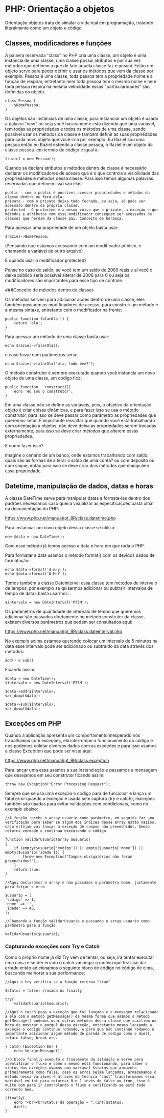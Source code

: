 # PHP: Orientação a objetos

Orientação objetos trata de simular a vida real em programação, tratando literalmente como um objeto o código.

## Classes, modificadores e funções

A palavra reservada "class" no PHP cria uma classe, um objeto é uma instancia de uma classe, uma classe possui atributos e por sua vez métodos que definem o que de fato aquela classe faz e possui. Então um objeto serve para poder definir e usar os métodos que vem da classe por exemplo: Pessoa é uma classe, toda pessoa tem a propriedade nome e a função de respirar, entretanto nem toda pessoa tem o mesmo nome e nem toda pessoa respira na mesma velocidade essas "particularidades" são definidas no objeto.

	class Pessoa {
		$NomePessoa;
	}

Os objetos são instâncias de uma classe, para instanciar um objeto é usado a palavra "new" ou seja você basicamente está dizendo que uma variável, tem todas as propriedades e todos os métodos de uma classe, sendo possível usar os métodos da classe e também definir as suas propriedades para cada novo objeto que você cria por exemplo: Eu Raziel sou uma pessoa então eu Raziel estendo a classe pessoa, o Raziel é um objeto da classe pessoa. em termos de código é igual a:

	$raziel = new Pessoa();

Quando se declara atributos e métodos dentro de classe é necessário declarar os modificadores de acesso que é o que controla a visibilidade das propriedades e métodos dessa classe. Para isso temos algumas palavras reservadas que definem isso são elas:

	public - com o public é possível acessar propriedades e métodos da classe dentro ou fora dela.
	private - com o private deixa tudo fechado, ou seja, só pode ser acessado dentro da própria classe.
	protected - O protected é a mesma coisa que o private, a exceção e que métodos e atributos com esse modificador conseguem ser acessados de classes que herdam da classe pai. Conceito de herança.

Para acessar uma propriedade de um objeto basta usar:
	
	$raziel->NomePessoa;

(Pensando que estamos acessando com um modificador público, e chamando a variável de outro arquivo)

E quando usar o modificador protected?

Pense no caso do saldo, se você tem um saldo de 2000 reais e aí você o deixa público seria possível alterar de 2000 para 0 ou seja os modificadores são importantes para esse tipo de controle.

###Conceito de métodos dentro de classes

Os métodos servem para adicionar ações dentro de uma classe, eles também possuem os modificadores de acesso, para construir um método é a mesma sintaxe, entretanto com o modificador na frente:

	public function falarOla () {
		return 'olá';
	}

Para acessar um método de uma classe basta usar:

	echo $raziel->falarOla();

e caso fosse com parâmetros seria:

	echo $raziel->falarOla('ola, tudo bem?');

O método construtor é sempre executado quando você instancia um novo objeto de uma classe, em código fica:

	public function __construct(){
		echo 'eu sou o construtor';
	}

Em uma classe não se define as variáveis, pois, o objetivo da orientação objeto é criar coisas dinâmicas, e para fazer isso se usa o método construtor, para isso se deve passar como parâmetro as propriedades que queremos setar. É importante ressaltar que quando você está trabalhando com orientação a objetos, não deve deixa as propriedades serem trocadas externamente, para isso se deve criar métodos que alterem essas propriedades.

E como fazer isso?

Imagine o cenário de um banco, onde estamos trabalhando com saldo, quais são as formas de alterar o saldo de uma conta? ou com deposito ou com saque, então para isso se deve criar dois métodos que manipulem essa propriedade.


## Datetime, manipulação de dados, datas e horas

A classe DateTime serve para manipular datas e formata-las dentro dos padrões necessários caso queira visualizar as especificações basta olhar na documentação do PHP:

https://www.php.net/manual/pt_BR/class.datetime.php

Para instanciar um novo objeto dessa classe se utiliza:

	new $data = new DateTime();

Com esse método já temos acesso a data e hora em que roda o PHP.

Para formatar a data usamos o método format() com os devidos dados de formatação:

	echo $data->format('d-m-y');
	echo $data->format('D-M-Y');

Temos também a classe DateInterval essa classe tem métodos de intervalo de tempos, por exemplo se quisermos adicionar ou subtrair intervalos de tempo de datas basta usarmos:

	$intervalo = new DateInterval('PT5M');

Os parâmetros de quantidade de intervalo de tempo que queremos adicionar são passados diretamente no método construtor da classe, existem diversos parâmetros que podem ser consultados aqui:

https://www.php.net/manual/pt_BR/class.dateinterval.php

No exemplo acima estamos querendo colocar um intervalo de 5 minutos na data esse intervalo pode ser adicionado ou subtraído da data através dos métodos:

	add() e sub()

Ficando assim:


	$data = new DateTime();
	$intervalo = new DateInterval('PT5M');
	
	$data->add($intervalo);
	var_dump($data);

	$data->sub($intervalo);
	var_dump($data);

## Exceções em PHP

Quando a aplicação apresenta um comportamento inesperado nós trabalhamos com exceções, ela interrompe o funcionamento do código e nós podemos coletar diversos dados com as exceções e para isso usamos a classe Exception que pode ser vista aqui:

https://www.php.net/manual/pt_BR/class.exception

Para lançar uma essa usamos a sua instanciação e passamos a mensagem que desejamos em seu construtor ficando assim:

	throw new Exception("Error Processing Request");

Sempre que se usa uma exceção o código para de funcionar e lança um fatal error quando a exceção é usada sem captura (try e catch), exceções também são usadas para evitar validações com condicionais, como no exemplo abaixo:

	//A função recebe o array usuário como parâmetro, em seguida faz uma verificação para saber se algum dos índices desse array estão vazios, caso estejam vai lançar a exceção de campos não preenchidos. Senão retorna verdade e continua executando o código

	function validarUsuario(array $usuario)
	{
		if (empty($usuario['codigo']) || empty($usuario['nome']) || empty($usuario['idade'])) {
			throw new Exception("Campos obrigatórios não foram preenchidos!");
		}
		return true;
	}

	//Aqui declaramos o array e não passamos o parâmetro nome, justamente para forçar o erro

	$usuario = [
	'codigo' => 1,
	'nome' => '',
	'idade' => 43,
	];

	//Chamando a função validarUsuario e passando o array usuario como parâmetro para a função

	validarUsuario($usuario);


### Capturando exceções com Try e Catch

Como o próprio nome já diz Try vem de tentar, ou seja, irá tentar executar uma coisa e se der errado o catch vai pegar o motivo que fez isso dar errado então adicionamos o seguinte bloco de código no código de cima, buscando melhorar a sua performance:

	
	//Aqui o try verifica se a função retorna "true"

	$status = false; //usada no finally

	try{
		validarUsuario($usuario);

	//Aqui o catch pega a exceção que foi lançada e a mensagem relacionada a ela com o método getMessage() da mesma forma que usamos o método getMessage() podemos usar outros métodos dessa classe que auxiliem na hora de mostrar o porquê dessa exceção, entretanto mesmo lançando a exceção o codigo continua rodando, e para que não continue rodando é importante adicionar algum método de parada de codigo como o die(), return false, break etc.

	} catch (Exception $e) {
		echo $e->getMessage();

	//O bloco finally executa o finalmente da situação e serve para identificar o fluxo e como o mesmo está funcionando, para saber o status das exceções usamos uma variável $status que armazena primeiramente como false, caso os erros sejam lançados, armazenamos o estado nessa variável e através da técnica "cast" transformamos essa variável em int para retornar 0 e 1 invés de false ou true, isso é muito bom para ir controlando o fluxo e verificando se está tudo correndo bem.

	}finally{
		echo "<br><br>Status da operação = ".(int)$status;
		die();
	}








































